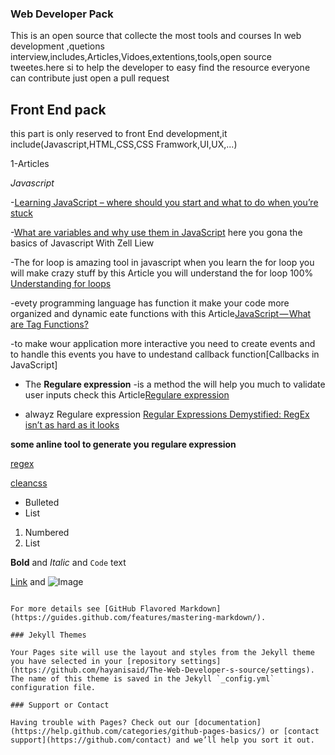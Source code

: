 ### Web Developer Pack 

This is an open source that collecte the most tools and courses In web development ,quetions interview,includes,Articles,Vidoes,extentions,tools,open source tweetes.here si to help the developer to easy find the resource
everyone can contribute just open a pull request

## Front End pack
this part is only reserved to front End development,it include(Javascript,HTML,CSS,CSS Framwork,UI,UX,...)

 1-Articles
 
 *Javascript*
 
 -[Learning JavaScript – where should you start and what to do when you’re stuck](https://zellwk.com/blog/how-to-learn-javascript/?ck_subscriber_id=132657249)
 
 -[What are variables and why use them in JavaScript](https://zellwk.com/blog/javascript-variables/?ck_subscriber_id=132657249) here you gona the basics of Javascript With Zell Liew
 
 -The for loop is amazing tool in javascript when you learn the for loop you will make crazy stuff by this Article you will understand the for loop 100% [Understanding for loops](https://zellwk.com/blog/js-for-loops/)

-evety programming language has function it make your code more organized and dynamic eate functions with this Article[JavaScript — What are Tag Functions?](https://codeburst.io/javascript-what-are-tag-functions-97682f29521b)

-to make wour application more interactive you need to create events and to handle this events you have to undestand callback function[Callbacks in JavaScript]

- The **Regulare expression**
-is a method the will help you much to validate user inputs check this Article[Regulare expression](http://www.tutorialspark.com/javascript/JavaScript_Regular_Expression_Form_Validation.php)

- alwayz Regulare expression [Regular Expressions Demystified: RegEx isn’t as hard as it looks](https://medium.freecodecamp.org/regular-expressions-demystified-regex-isnt-as-hard-as-it-looks-617b55cf787)

**some anline tool to generate you regulare expression**

 [regex](https://regex101.com/)
 
 [cleancss](https://www.cleancss.com/)




- Bulleted
- List

1. Numbered
2. List

**Bold** and _Italic_ and `Code` text

[Link](url) and ![Image](src)
```

For more details see [GitHub Flavored Markdown](https://guides.github.com/features/mastering-markdown/).

### Jekyll Themes

Your Pages site will use the layout and styles from the Jekyll theme you have selected in your [repository settings](https://github.com/hayanisaid/The-Web-Developer-s-source/settings). The name of this theme is saved in the Jekyll `_config.yml` configuration file.

### Support or Contact

Having trouble with Pages? Check out our [documentation](https://help.github.com/categories/github-pages-basics/) or [contact support](https://github.com/contact) and we’ll help you sort it out.
